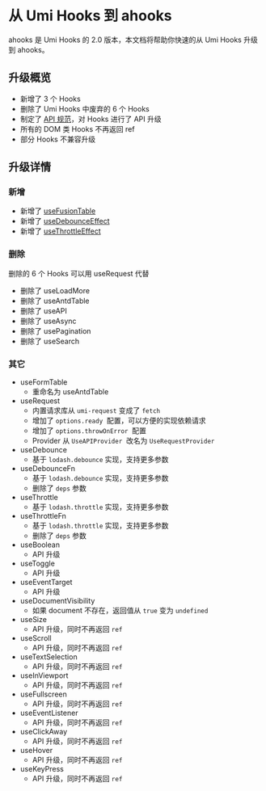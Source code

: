# 从 Umi Hooks 到 ahooks

ahooks 是 Umi Hooks 的 2.0 版本，本文档将帮助你快速的从 Umi Hooks 升级到 ahooks。

## 升级概览

- 新增了 3 个 Hooks
- 删除了 Umi Hooks 中废弃的 6 个 Hooks
- 制定了 [API 规范](/zh-CN/docs/api)，对 Hooks 进行了 API 升级
- 所有的 DOM 类 Hooks 不再返回 ref
- 部分 Hooks 不兼容升级

## 升级详情

### 新增

- 新增了 [useFusionTable](/zh-CN/hooks/table/use-fusion-table)
- 新增了 [useDebounceEffect](/zh-CN/hooks/life-cycle/use-debounce-effect)
- 新增了 [useThrottleEffect](/zh-CN/hooks/life-cycle/use-throttle-effect)

### 删除

删除的 6 个 Hooks 可以用 useRequest 代替

- 删除了 useLoadMore
- 删除了 useAntdTable
- 删除了 useAPI
- 删除了 useAsync
- 删除了 usePagination
- 删除了 useSearch

### 其它

- useFormTable
  - 重命名为 useAntdTable
- useRequest
  - 内置请求库从 `umi-request` 变成了 `fetch`
  - 增加了 `options.ready`  配置，可以方便的实现依赖请求
  - 增加了 `options.throwOnError`  配置
  - Provider 从 `UseAPIProvider`  改名为 `UseRequestProvider`
- useDebounce
  - 基于 `lodash.debounce` 实现，支持更多参数
- useDebounceFn
  - 基于 `lodash.debounce` 实现，支持更多参数
  - 删除了 `deps` 参数
- useThrottle
  - 基于 `lodash.throttle` 实现，支持更多参数
- useThrottleFn
  - 基于 `lodash.throttle` 实现，支持更多参数
  - 删除了 `deps` 参数
- useBoolean
  - API 升级
- useToggle
  - API 升级
- useEventTarget
  - API 升级
- useDocumentVisibility
  - 如果 document 不存在，返回值从 `true` 变为 `undefined`
- useSize
  - API 升级，同时不再返回 `ref`
- useScroll
  - API 升级，同时不再返回 `ref`
- useTextSelection
  - API 升级，同时不再返回 `ref`
- useInViewport
  - API 升级，同时不再返回 `ref`
- useFullscreen
  - API 升级，同时不再返回 `ref`
- useEventListener
  - API 升级，同时不再返回 `ref`
- useClickAway
  - API 升级，同时不再返回 `ref`
- useHover
  - API 升级，同时不再返回 `ref`
- useKeyPress
  - API 升级，同时不再返回 `ref`
